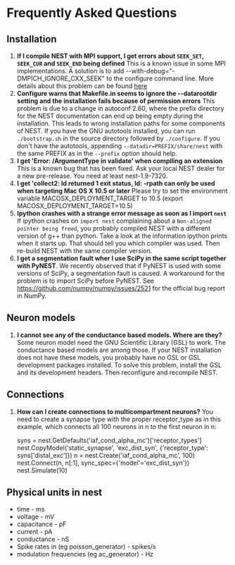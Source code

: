 Frequently Asked Questions
==========================

Installation
------------

1.  **If I compile NEST with MPI support, I get errors about `SEEK_SET`, `SEEK_CUR` and `SEEK_END` being defined**
     This is a known issue in some MPI implementations. A solution is to add --with-debug="-DMPICH\_IGNORE\_CXX\_SEEK" to the configure command line. More details about this problem can be found [here](http://www-unix.mcs.anl.gov/mpi/mpich/faq.htm#cxxseek)
2.  **Configure warns that Makefile.in seems to ignore the --datarootdir setting and the installation fails because of permission errors**
     This problem is due to a change in autoconf 2.60, where the prefix directory for the NEST documentation can end up being empty during the installation. This leads to wrong installation paths for some components of NEST. If you have the GNU autotools installed, you can run `./bootstrap.sh` in the source directory followed by `./configure`. If you don't have the autotools, appending `--datadir=PREFIX/share/nest` with the same PREFIX as in the `--prefix` option should help.
3.  **I get 'Error: /ArgumentType in validate' when compiling an extension**
     This is a known bug that has been fixed. Ask your local NEST dealer for a new pre-release. You need at least nest-1.9-7320.
4.  **I get 'collect2: ld returned 1 exit status, ld: -rpath can only be used when targeting Mac OS X 10.5 or later**
     Please try to set the environment variable MACOSX\_DEPLOYMENT\_TARGET to 10.5 (export MACOSX\_DEPLOYMENT\_TARGET=10.5)
5.  **Ipython crashes with a strange error message as soon as I import `nest`**
     If ipython crashes on `import nest` complaining about a `Non-aligned pointer being freed`, you probably compiled NEST with a different version of g++ than python. Take a look at the information ipython prints when it starts up. That should tell you which compiler was used. Then re-build NEST with the same compiler version.
6.  **I get a segmentation fault wher I use SciPy in the same script together with PyNEST**. We recently observed that if PyNEST is used with some versions of SciPy, a segmentation fault is caused. A workaround for the problem is to import SciPy before PyNEST. See <https://github.com/numpy/numpy/issues/2521> for the official bug report in NumPy.

Neuron models
-------------

1.  **I cannot see any of the conductance based models. Where are they?** Some neuron model need the GNU Scientific Library (GSL) to work. The conductance based models are among those. If your NEST installation does not have these models, you probably have no GSL or GSL development packages installed. To solve this problem, install the GSL and its development headers. Then reconfigure and recompile NEST.

Connections
-----------

1.  **How can I create connections to multicompartment neurons?** You need to create a synapse type with the proper receptor\_type as in this example, which connects all 100 neurons in n to the first neuron in n:


    syns = nest.GetDefaults('iaf_cond_alpha_mc')['receptor_types']
    nest.CopyModel('static_synapse', 'exc_dist_syn', {'receptor_type': syns['distal_exc']})
    n = nest.Create('iaf_cond_alpha_mc', 100)
    nest.Connect(n, n[:1], sync_spec={'model'='exc_dist_syn'})
    nest.Simulate(10)


Physical units in nest
----------------------

-   time - ms
-   voltage - mV
-   capacitance - pF
-   current - pA
-   conductance - nS
-   Spike rates in (eg poisson\_generator) - spikes/s
-   modulation frequencies (eg ac\_generator) - Hz
